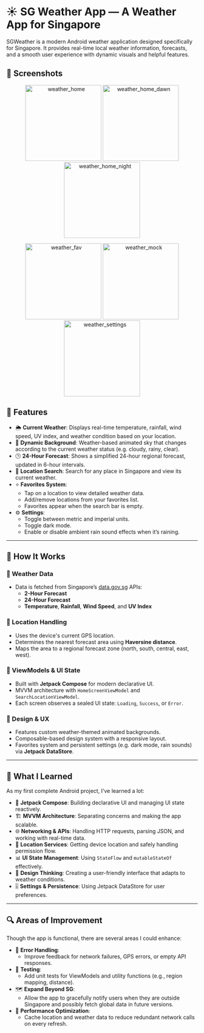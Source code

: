 # ☀️ SG Weather App — A Weather App for Singapore

SGWeather is a modern Android weather application designed specifically for Singapore. It provides real-time local weather information, forecasts, and a smooth user experience with dynamic visuals and helpful features.

## 📸 Screenshots

<p align="center">
  <img src="https://github.com/user-attachments/assets/f289b4b5-8621-495e-aa2c-bbd155c78ae9" alt="weather_home" width="200"/>
  <img src="https://github.com/user-attachments/assets/e15f7711-9005-40fc-aa9a-28c049acc05f" alt="weather_home_dawn" width="200"/>
  <img src="https://github.com/user-attachments/assets/e2b7db8e-539a-4cdf-b702-8b8e7612c11c" alt="weather_home_night" width="200"/>
</p>
<p align="center">
  <img src="https://github.com/user-attachments/assets/b5e9f569-d2de-4a28-b2bc-891746636e35" alt="weather_fav" width="200"/>
  <img src="https://github.com/user-attachments/assets/8f7cc03d-1200-411b-a94f-00c4b0c8b71c" alt="weather_mock" width="200"/>
  <img src="https://github.com/user-attachments/assets/0908e789-9eb0-4a78-bba7-fd33d4646650" alt="weather_settings" width="200"/>
</p>

## 🧭 Features

- 🌦️ **Current Weather**: Displays real-time temperature, rainfall, wind speed, UV index, and weather condition based on your location.
- 🎨 **Dynamic Background**: Weather-based animated sky that changes according to the current weather status (e.g. cloudy, rainy, clear).
- 🕒 **24-Hour Forecast**: Shows a simplified 24-hour regional forecast, updated in 6-hour intervals.
- 🔎 **Location Search**: Search for any place in Singapore and view its current weather.
- ⭐ **Favorites System**:
  - Tap on a location to view detailed weather data.
  - Add/remove locations from your favorites list.
  - Favorites appear when the search bar is empty.
- ⚙️ **Settings**:
  - Toggle between metric and imperial units.
  - Toggle dark mode.
  - Enable or disable ambient rain sound effects when it’s raining.

---


## 🔧 How It Works

### 📡 Weather Data
- Data is fetched from Singapore’s [data.gov.sg](https://data.gov.sg) APIs:
  - **2-Hour Forecast**
  - **24-Hour Forecast**
  - **Temperature**, **Rainfall**, **Wind Speed**, and **UV Index**

### 📍 Location Handling
- Uses the device's current GPS location.
- Determines the nearest forecast area using **Haversine distance**.
- Maps the area to a regional forecast zone (north, south, central, east, west).

### 🧠 ViewModels & UI State
- Built with **Jetpack Compose** for modern declarative UI.
- MVVM architecture with `HomeScreenViewModel` and `SearchLocationViewModel`.
- Each screen observes a sealed UI state: `Loading`, `Success`, or `Error`.

### 🎨 Design & UX
- Features custom weather-themed animated backgrounds.
- Composable-based design system with a responsive layout.
- Favorites system and persistent settings (e.g. dark mode, rain sounds) via **Jetpack DataStore**.

---

## 🧠 What I Learned

As my first complete Android project, I’ve learned a lot:

- 📱 **Jetpack Compose**: Building declarative UI and managing UI state reactively.
- 🏗️ **MVVM Architecture**: Separating concerns and making the app scalable.
- 🌐 **Networking & APIs**: Handling HTTP requests, parsing JSON, and working with real-time data.
- 🧭 **Location Services**: Getting device location and safely handling permission flow.
- 📊 **UI State Management**: Using `StateFlow` and `mutableStateOf` effectively.
- 🎨 **Design Thinking**: Creating a user-friendly interface that adapts to weather conditions.
- 🎚️ **Settings & Persistence**: Using Jetpack DataStore for user preferences.

---

## 🔍 Areas of Improvement

Though the app is functional, there are several areas I could enhance:

- 📶 **Error Handling**:
  - Improve feedback for network failures, GPS errors, or empty API responses.
- 🧪 **Testing**:
  - Add unit tests for ViewModels and utility functions (e.g., region mapping, distance).
- 🗺️ **Expand Beyond SG**:
  - Allow the app to gracefully notify users when they are outside Singapore and possibly fetch global data in future versions.
- 🚀 **Performance Optimization**:
  - Cache location and weather data to reduce redundant network calls on every refresh.

